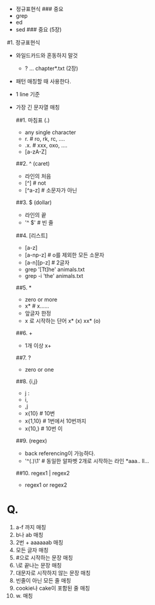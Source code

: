 - 정규표현식 ### 중요
- grep
- ed
- sed ### 중요 (5장)

#1. 정규표현식
- 와일드카드와 혼동하지 말것
  * ? ... chapter*.txt (2장)
- 패턴 매칭할 때 사용한다.
- 1 line 기준
- 가장 긴 문자열 매칭
  
  ##1. 마침표 (.)
  - any single character
  - r. # ro, rk, rc, ....
  - .x. # xxx, oxo, ....
  - [a-zA-Z]

  ##2. ^ (caret)
  - 라인의 처음
  - [^] # not
  - [^a-z] # 소문자가 아닌

  ##3. $ (dollar)
  - 라인의 끝
  - '^ $' # 빈 줄

  ##4. [리스트]
  - [a-z]
  - [a-np-z] # o를 제외한 모든 소문자
  - [a-n][p-z] # 2글자
  - grep '[Tt]he' animals.txt
  - grep -i 'the' animals.txt

  ##5. *
  - zero or more
  - x* # x......
  - 앞글자 한정
  - x 로 시작하는 단어
    x* (x)
    xx* (o)

  ##6. \+
  - 1개 이상
    x\+

  ##7. \?
  - zero or one

  ##8. \{i,j\}
  - j :
  - i,
  - ,j
  - x\{10\} # 10번
  - x\{1,10\} # 1번에서 10번까지
  - x\{10\,} # 10번 이

  ##9. \(regex\)
  - back referencing이 가능하다.
  - '^\(.\)\1' # 동일한 알파벳 2개로 시작하는 라인 *aaa.. ll...

  ##10. regex1 \| regex2
  - regex1 or regex2

# Q.
1) a-f 까지 매칭
2) b나 ab 매칭
3) 2번 + aaaaaab 매칭
4) 모든 글자 매칭
5) #으로 시작하는 문장 매칭
6) \로 끝나는 문장 매칭
7) 대문자로 시작하지 않는 문장 매칭
8) 빈줄이 아닌 모든 줄 매칭
9) cookie나 cake이 포함된 줄 매칭
10) w. 매칭